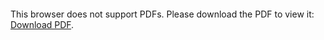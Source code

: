 

<object data="./minimum-swaps-2-English.pdf" width="700px" height="700px">
    <embed src="./minimum-swaps-2-English.pdf">
        <p>This browser does not support PDFs. Please download the PDF to view it: <a href="http://yoursite.com/the.pdf">Download PDF</a>.</p>
    </embed>
</object>
